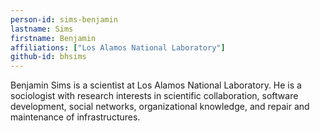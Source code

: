 ```yaml
---
person-id: sims-benjamin
lastname: Sims
firstname: Benjamin
affiliations: ["Los Alamos National Laboratory"]
github-id: bhsims
---
```

Benjamin Sims is a scientist at Los Alamos National Laboratory. He is a sociologist with research interests in scientific collaboration, software development, social networks, organizational knowledge, and repair and maintenance of infrastructures.
